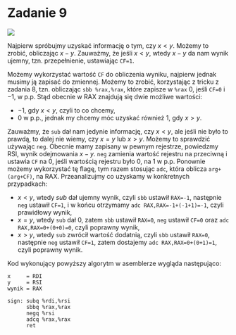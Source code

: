 # Zadanie 9
![](https://i.imgur.com/3zUtJFc.png)

Najpierw spróbujmy uzyskać informację o tym, czy $x<y$. Możemy to zrobić, obliczając $x-y$. Zauważmy, że jeśli $x<y$, wtedy $x-y$ da nam wynik ujemny, tzn. przepełnienie, ustawiając `CF=1`.

Możemy wykorzystać wartość `CF` do obliczenia wyniku, najpierw jednak musimy ją zapisać do zmiennej. Możemy to zrobić, korzystając z tricku z zadania $8$, tzn. obliczając `sbb %rax,%rax`, które zapisze w `%rax` $0$, jeśli `CF=0` i $-1$, w p.p. Stąd obecnie w RAX znajdują się dwie możliwe wartości:
* $-1$, gdy $x<y$, czyli to co chcemy,
* $0$ w p.p., jednak my chcemy móc uzyskać również $1$, gdy $x>y$. 

Zauważmy, że `sub` dał nam jedynie informację, czy $x<y$, ale jeśli nie było to prawdą, to dalej nie wiemy, czy $x=y$ lub $x>y$. Możemy to sprawdzić używając `neg`. Obecnie mamy zapisany w pewnym rejestrze, powiedzmy RSI, wynik odejmowania $x-y$. `neg` zamienia wartość rejestru na przeciwną i ustawia `CF` na $0$, jeśli wartością rejestru było $0$, na $1$ w p.p. Ponownie możemy wykorzystać tę flagę, tym razem stosując `adc`, która oblicza `arg+(arg+CF)`, na RAX. Przeanalizujmy co uzyskamy w konkretnych przypadkach:
* $x<y$, wtedy $sub$ dał ujemny wynik, czyli `sbb` ustawił `RAX=-1`, następnie `neg` ustawił `CF=1`, i w końcu otrzymamy `adc RAX,RAX=-1+(-1+1)=-1`, czyli prawidłowy wynik,
* $x=y$, wtedy `sub` dał $0$, zatem `sbb` ustawił `RAX=0`, `neg` ustawił `CF=0` oraz `adc RAX,RAX=0+(0+0)=0`, czyli poprawny wynik,
* $x>y$, wtedy `sub` zwrócił wartość dodatnią, czyli `sbb` ustawił `RAX=0`, następnie `neg` ustawił `CF=1`, zatem dostajemy `adc RAX,RAX=0+(0+1)=1`, czyli poprawny wynik.

Kod wykonujący powyższy algorytm w asemblerze wygląda następująco:

```asm=
x     = RDI
y     = RSI
wynik = RAX

sign: subq %rdi,%rsi
      sbbq %rax,%rax
      negq %rsi
      adcq %rax,%rax
      ret
```
